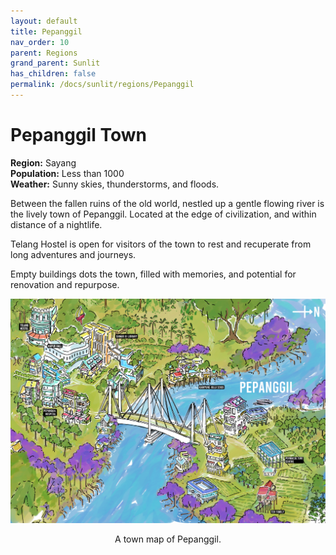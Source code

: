 ```yaml
---
layout: default
title: Pepanggil
nav_order: 10
parent: Regions
grand_parent: Sunlit
has_children: false
permalink: /docs/sunlit/regions/Pepanggil
---
```

# Pepanggil Town

**Region:** Sayang <br>
**Population:** Less than 1000 <br>
**Weather:** Sunny skies, thunderstorms, and floods.

Between the fallen ruins of the old world, nestled up a gentle flowing river is the lively town of Pepanggil. Located at the edge of civilization, and within distance of a nightlife.

Telang Hostel is open for visitors of the town to rest and recuperate from long adventures and journeys.

Empty buildings dots the town, filled with memories, and potential for renovation and repurpose.

![](../../assets/images-sunlit/map_SayangHeartland.png)
<p style="text-align: center;">A town map of Pepanggil.</p>

